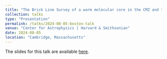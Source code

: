 ```yaml
---
title: "The Brick Line Survey of a warm molecular core in the CMZ and the diffuse medium around it"
collection: talks
type: "Presentation"
permalink: /talks/2024-08-05-boston-talk
venue: "Center for Astrophysics | Harvard & Smithsonian"
date: 2024-08-05
location: "Cambridge, Massachusetts"
---
```


The slides for this talk are available [here](https://abulatek.github.io/files/bulatek_boston_talk_aug2024.pdf).